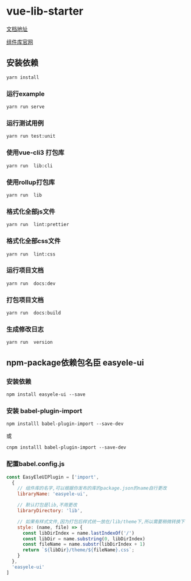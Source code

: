 # vue-lib-starter

[文档地址](https://juejin.im/post/5d7860b0f265da03bc12a3d2)

[组件库官网](http://47.114.52.172/easyele-ui/dist/index.html)

## 安装依赖
```
yarn install
```

### 运行example
```
yarn run serve
```


### 运行测试用例
```
yarn run test:unit
```

### 使用vue-cli3 打包库
```
yarn run  lib:cli
```

### 使用rollup打包库
```
yarn run  lib
```

### 格式化全部js文件
```
yarn run  lint:prettier
```

### 格式化全部css文件
```
yarn run  lint:css
```
### 运行项目文档
```
yarn run  docs:dev
```

### 打包项目文档
```
yarn run  docs:build
```

### 生成修改日志
```
yarn run  version
```

## npm-package依赖包名臣 easyele-ui
### 安装依赖
```
npm install easyele-ui --save
```

### 安装 babel-plugin-import
```
npm installl babel-plugin-import --save-dev
```
或
```
cnpm installl babel-plugin-import --save-dev
```

### 配置babel.config.js

```javascript
const EasyEleUIPlugin = ['import',
  {
    // 组件库的名字,可以根据你发布的库的package.json的name自行更改
    libraryName: 'easyele-ui',

    // 默认打包是lib,不用更改
    libraryDirectory: 'lib',

    // 如果有样式文件,因为打包后样式统一放在/lib/theme下,所以需要稍微转换下
    style: (name, file) => {
      const libDirIndex = name.lastIndexOf('/')
      const libDir = name.substring(0, libDirIndex)
      const fileName = name.substr(libDirIndex + 1)
      return `${libDir}/theme/${fileName}.css`;
    }
  },
  'easyele-ui'
]
```